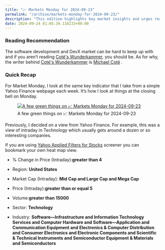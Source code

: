 ```yaml
---
title: "📈 Markets Monday for 2024-09-23"
permalink: "/archive/markets-monday-for-2024-09-23/"
description: "This edition highlights key market insights and urges readers to check out Coté&#39;s Wunderkammer!"
date: 2024-09-24 01:05:39.116233+00:00
---
```


<h3>Reading Recommendation</h3><p>The software development and DevX market can be hard to keep up with and if you aren’t reading <a target="_blank" rel="noopener noreferrer nofollow" href="https://newsletter.cote.io/">Coté's Wunderkammer</a>, you should be. As for why, the writer behind&nbsp;<a target="_blank" rel="noopener noreferrer nofollow" href="https://newsletter.cote.io/">Coté's Wunderkammer</a> is&nbsp;<a target="_blank" rel="" href="https://cote.io/">Michael Coté</a><span style="font-family: Spectral, serif, system-ui, -apple-system, BlinkMacSystemFont, Segoe UI, Roboto, Helvetica, Arial, sans-serif, Apple Color Emoji, Segoe UI Emoji, Segoe UI Symbol; color: rgb(54, 55, 55)"><em>&nbsp;</em></span><span style="font-family: Tonos, -apple-system, BlinkMacSystemFont, Segoe UI, Helvetica, Arial, sans-serif; color: rgb(34, 34, 34)">.</span></p><h3>Quick Recap</h3><p>For Market Monday, I look at the same key indicator that I take from a simple Yahoo Finance webpage each week. It’s how I look at things at the closing bell on Monday.</p><figure><a href="https://finance.yahoo.com/screener/568c8b06-3f3e-497e-bae7-6dd1defc231c/heatmap" target="_blank" rel="noopener noreferrer"><img src="https://assets.buttondown.email/images/0461385a-81f1-484c-85db-2722b877b544.png?w=960&amp;fit=max" alt="A few green things on 📈 Markets Monday for 2024-09-23" draggable="false"></a><figcaption>A few green things on 📈 Markets Monday for 2024-09-23</figcaption></figure><p>Previously, I decided on a view from Yahoo Finance. For example, this was a view of intraday in Technology which usually gets around a dozen or so interesting companies.</p><p>If you are using <a target="_blank" rel="noopener noreferrer nofollow" href="https://finance.yahoo.com/screener/568c8b06-3f3e-497e-bae7-6dd1defc231c/heatmap">Yahoo Applied Filters for Stocks</a> screener you can bookmark your own heat map view.</p><ul><li><p>% Change in Price (Intraday):<strong>greater than 4</strong></p></li><li><p>Region: <strong>United States</strong></p></li><li><p>Market Cap (Intraday): <strong>Mid Cap and Large Cap and Mega Cap</strong></p></li><li><p>Price (Intraday):<strong>greater than or equal 5</strong></p></li><li><p>Volume:<strong>greater than 15000</strong></p></li><li><p>Sector: <strong>Technology</strong></p></li><li><p>Industry: <strong>Software—Infrastructure and Information Technology Services and Computer Hardware and Software—Application and Communication Equipment and Electronics &amp; Computer Distribution and Consumer Electronics and Electronic Components and Scientific &amp; Technical Instruments and Semiconductor Equipment &amp; Materials and Semiconductors</strong></p></li></ul>